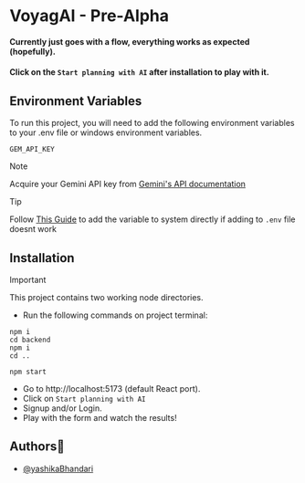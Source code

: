 # VoyagAI - Pre-Alpha

#### Currently just goes with a flow, everything works as expected (hopefully).

#### Click on the `Start planning with AI` after installation to play with it.

## Environment Variables

To run this project, you will need to add the following environment variables to your .env file or windows environment variables.

`GEM_API_KEY`

> [!NOTE]
> Acquire your Gemini API key from [Gemini's API documentation](https://ai.google.dev/gemini-api/docs/api-key)

> [!TIP]
> Follow [This Guide](https://gargankush.medium.com/storing-api-keys-as-environmental-variable-for-windows-linux-and-mac-and-accessing-it-through-974ba7c5109f) to add the variable to system directly if adding to `.env` file doesnt work

## Installation

> [!IMPORTANT]
> This project contains two working node directories.

- Run the following commands on project terminal:

```shell
npm i
cd backend
npm i
cd ..

npm start

```

- Go to http://localhost:5173 (default React port).
- Click on `Start planning with AI`
- Signup and/or Login.
- Play with the form and watch the results!

## Authors💖



- [@yashikaBhandari](https://github.com/yashikaBhandari)

